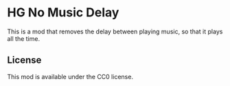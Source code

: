 # HG No Music Delay
This is a mod that removes the delay between playing music, so that it plays all the time.

## License

This mod is available under the CC0 license.

